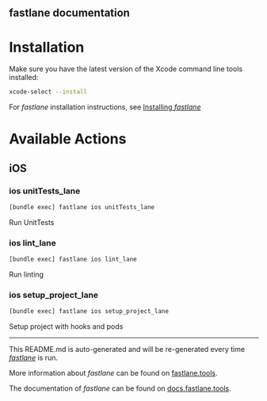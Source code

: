 fastlane documentation
----

# Installation

Make sure you have the latest version of the Xcode command line tools installed:

```sh
xcode-select --install
```

For _fastlane_ installation instructions, see [Installing _fastlane_](https://docs.fastlane.tools/#installing-fastlane)

# Available Actions

## iOS

### ios unitTests_lane

```sh
[bundle exec] fastlane ios unitTests_lane
```

Run UnitTests

### ios lint_lane

```sh
[bundle exec] fastlane ios lint_lane
```

Run linting

### ios setup_project_lane

```sh
[bundle exec] fastlane ios setup_project_lane
```

Setup project with hooks and pods

----

This README.md is auto-generated and will be re-generated every time [_fastlane_](https://fastlane.tools) is run.

More information about _fastlane_ can be found on [fastlane.tools](https://fastlane.tools).

The documentation of _fastlane_ can be found on [docs.fastlane.tools](https://docs.fastlane.tools).
